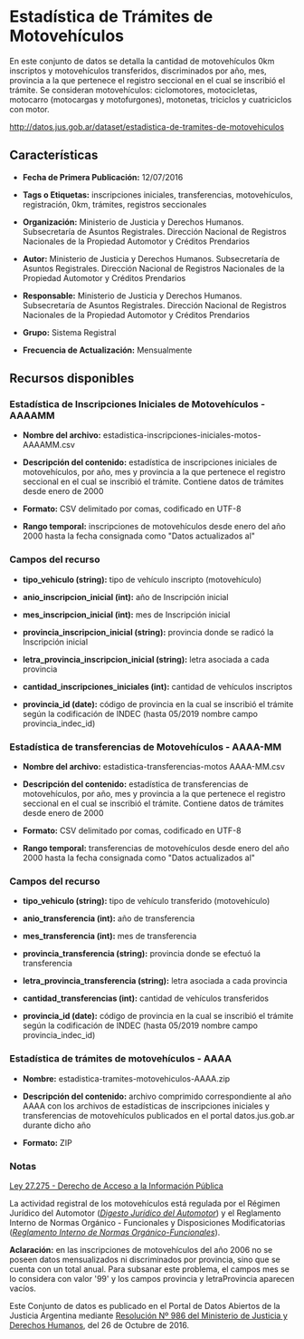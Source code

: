 Estadística de Trámites de Motovehículos
========================================

En este conjunto de datos se detalla la cantidad de motovehículos 0km inscriptos y motovehículos transferidos, discriminados por año, mes, provincia a la que pertenece el registro seccional en el cual se inscribió el trámite. Se consideran motovehículos: ciclomotores, motocicletas, motocarro (motocargas y motofurgones), motonetas, triciclos y cuatriciclos con motor.

http://datos.jus.gob.ar/dataset/estadistica-de-tramites-de-motovehiculos

Características
---------------

-   **Fecha de Primera Publicación:** 12/07/2016

-   **Tags o Etiquetas:** inscripciones iniciales, transferencias, motovehículos, registración, 0km, trámites, registros seccionales

-   **Organización:** Ministerio de Justicia y Derechos Humanos. Subsecretaría de Asuntos Registrales. Dirección Nacional de Registros Nacionales de la Propiedad Automotor y Créditos Prendarios

-   **Autor:** Ministerio de Justicia y Derechos Humanos. Subsecretaría de Asuntos Registrales. Dirección Nacional de Registros Nacionales de la Propiedad Automotor y Créditos Prendarios

-   **Responsable:** Ministerio de Justicia y Derechos Humanos. Subsecretaría de Asuntos Registrales. Dirección Nacional de Registros Nacionales de la Propiedad Automotor y Créditos Prendarios

-   **Grupo:** Sistema Registral

-   **Frecuencia de Actualización:** Mensualmente

Recursos disponibles
--------------------

### Estadística de Inscripciones Iniciales de Motovehículos - AAAAMM

-   **Nombre del archivo:** estadistica-inscripciones-iniciales-motos-AAAAMM.csv

-   **Descripción del contenido:** estadística de inscripciones iniciales de motovehículos, por año, mes y provincia a la que pertenece el registro seccional en el cual se inscribió el trámite. Contiene datos de trámites desde enero de 2000

-   **Formato:** CSV delimitado por comas, codificado en UTF-8

-   **Rango temporal:** inscripciones de motovehículos desde enero del año 2000 hasta la fecha consignada como "Datos actualizados al"

### Campos del recurso

-   **tipo_vehiculo (string):** tipo de vehículo inscripto (motovehículo)

-   **anio_inscripcion_inicial (int):** año de Inscripción inicial

-   **mes_inscripcion_inicial (int):** mes de Inscripción inicial

-   **provincia_inscripcion_inicial (string):** provincia donde se radicó la Inscripción inicial

-   **letra_provincia_inscripcion_inicial (string):** letra asociada a cada provincia

-   **cantidad_inscripciones_iniciales (int):** cantidad de vehículos inscriptos

-   **provincia_id (date):** código de provincia en la cual se inscribió el trámite según la codificación de INDEC (hasta 05/2019 nombre campo provincia_indec_id)

### Estadística de transferencias de Motovehículos - AAAA-MM

-   **Nombre del archivo:** estadistica-transferencias-motos AAAA-MM.csv

-   **Descripción del contenido:** estadística de transferencias de motovehículos, por año, mes y provincia a la que pertenece el registro seccional en el cual se inscribió el trámite. Contiene datos de trámites desde enero de 2000

-   **Formato:** CSV delimitado por comas, codificado en UTF-8

-   **Rango temporal:** transferencias de motovehículos desde enero del año 2000 hasta la fecha consignada como "Datos actualizados al"

### Campos del recurso

-   **tipo_vehiculo (string):** tipo de vehículo transferido (motovehículo)

-   **anio_transferencia (int):** año de transferencia

-   **mes_transferencia (int):** mes de transferencia

-   **provincia_transferencia (string):** provincia donde se efectuó la transferencia

-   **letra_provincia_transferencia (string):** letra asociada a cada provincia

-   **cantidad_transferencias (int):** cantidad de vehículos transferidos

-   **provincia_id (date):** código de provincia en la cual se inscribió el trámite según la codificación de INDEC (hasta 05/2019 nombre campo provincia_indec_id)

### Estadística de trámites de motovehículos - AAAA

- **Nombre:** estadistica-tramites-motovehiculos-AAAA.zip

- **Descripción del contenido:** archivo comprimido correspondiente al año AAAA con los archivos de estadísticas de inscripciones iniciales y transferencias de motovehículos  publicados en el portal datos.jus.gob.ar durante dicho año

- **Formato:** ZIP


### Notas

[Ley 27.275 - Derecho de Acceso a la Información Pública]( http://servicios.infoleg.gob.ar/infolegInternet/anexos/265000-269999/265949/norma.htm)

La actividad registral de los motovehículos está regulada por el Régimen Jurídico del Automotor ([*Digesto Jurídico del Automotor*](http://www.dnrpa.gov.ar/portal_dnrpa/regimen_juridico/informacion/rja.pdf)) y el Reglamento Interno de Normas Orgánico - Funcionales y Disposiciones Modificatorias ([*Reglamento Interno de Normas Orgánico-Funcionales*](http://www.dnrpa.gov.ar/portal_dnrpa/regimen_juridico/informacion/urinof.htm)).

**Aclaración:** en las inscripciones de motovehículos del año 2006 no se poseen datos mensualizados ni discriminados por provincia, sino que se cuenta con un total anual. Para subsanar este problema, el campos mes se lo considera con valor '99' y los campos provincia y letraProvincia aparecen vacíos.

Este Conjunto de datos es publicado en el Portal de Datos Abiertos de la Justicia Argentina mediante [Resolución Nº 986 del Ministerio de Justicia y Derechos Humanos](http://datos.jus.gob.ar/resoluciones/RESOL-2016-986-E-APN-MJ.pdf), del 26 de Octubre de 2016.
